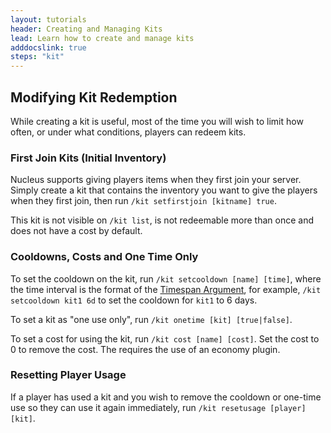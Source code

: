 ```yaml
---
layout: tutorials
header: Creating and Managing Kits
lead: Learn how to create and manage kits
adddocslink: true
steps: "kit"
---
```


## Modifying Kit Redemption

While creating a kit is useful, most of the time you will wish to limit how often, or under what conditions, players can 
redeem kits.

### First Join Kits (Initial Inventory)

Nucleus supports giving players items when they first join your server. Simply create a kit that contains the inventory
you want to give the players when they first join, then run `/kit setfirstjoin [kitname] true`.

This kit is not visible on `/kit list`, is not redeemable more than once and does not have a cost by default.

### Cooldowns, Costs and One Time Only

To set the cooldown on the kit, run `/kit setcooldown [name] [time]`, where the time interval is the format of the 
[Timespan Argument](../../arguments.html#timespan), for example, `/kit setcooldown kit1 6d` to set the cooldown for 
`kit1` to 6 days.

To set a kit as "one use only", run `/kit onetime [kit] [true|false]`.

To set a cost for using the kit, run `/kit cost [name] [cost]`. Set the cost to 0 to remove the cost. The requires the use
of an economy plugin.

### Resetting Player Usage

If a player has used a kit and you wish to remove the cooldown or one-time use so they can use it again immediately, run
`/kit resetusage [player] [kit]`.
